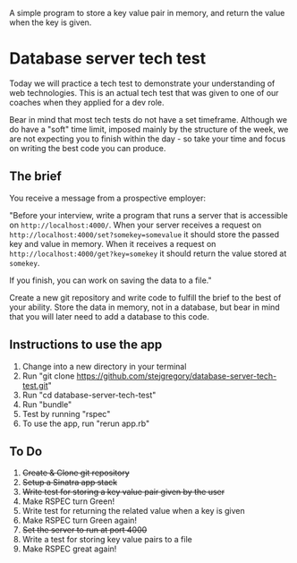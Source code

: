 A simple program to store a key value pair in memory, and return the value when the key is given.

# Database server tech test

Today we will practice a tech test to demonstrate your understanding of web technologies. This is an actual tech test that was given to one of our coaches when they applied for a dev role.

Bear in mind that most tech tests do not have a set timeframe. Although we do have a "soft" time limit, imposed mainly by the structure of the week, we are not expecting you to finish within the day - so take your time and focus on writing the best code you can produce.

## The brief

You receive a message from a prospective employer:

"Before your interview, write a program that runs a server that is accessible on `http://localhost:4000/`. When your server receives a request on `http://localhost:4000/set?somekey=somevalue` it should store the passed key and value in memory. When it receives a request on `http://localhost:4000/get?key=somekey` it should return the value stored at `somekey`.

If you finish, you can work on saving the data to a file."

Create a new git repository and write code to fulfill the brief to the best of your ability. Store the data in memory, not in a database, but bear in mind that you will later need to add a database to this code.

## Instructions to use the app
1. Change into a new directory in your terminal
2. Run "git clone https://github.com/stejgregory/database-server-tech-test.git"
3. Run "cd database-server-tech-test"
4. Run "bundle"
5. Test by running "rspec"
6. To use the app, run "rerun app.rb"

## To Do
1. ~~Create & Clone git repository~~
2. ~~Setup a Sinatra app stack~~
3. ~~Write test for storing a key value pair given by the user~~
4. Make RSPEC turn Green!
5. Write test for returning the related value when a key is given
6. Make RSPEC turn Green again!
7. ~~Set the server to run at port 4000~~
8. Write a test for storing key value pairs to a file
9. Make RSPEC great again!
